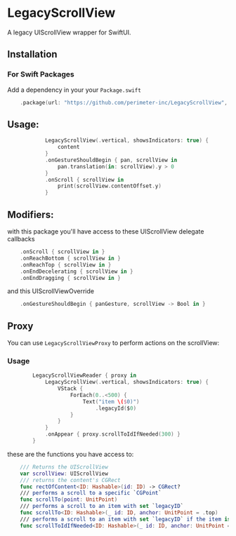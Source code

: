 # LegacyScrollView

A legacy UIScrollView wrapper for SwiftUI.

## Installation

### For Swift Packages

Add a dependency in your your `Package.swift`

```swift
    .package(url: "https://github.com/perimeter-inc/LegacyScrollView", from: "2.1.0")
```


## Usage:

```swift
            LegacyScrollView(.vertical, showsIndicators: true) {
                content
            }
            .onGestureShouldBegin { pan, scrollView in
                pan.translation(in: scrollView).y > 0
            }
            .onScroll { scrollView in
                print(scrollView.contentOffset.y)
            }
```

## Modifiers:

with this package you'll have access to these UIScrollView delegate callbacks

```swift
    .onScroll { scrollView in }
    .onReachBottom { scrollView in }
    .onReachTop { scrollView in }
    .onEndDecelerating { scrollView in }
    .onEndDragging { scrollView in }
```

and this UIScrollViewOverride

```swift
    .onGestureShouldBegin { panGesture, scrollView -> Bool in }
```

## Proxy

You can use `LegacyScrollViewProxy` to perform actions on the scrollView:

### Usage

```swift
        LegacyScrollViewReader { proxy in
            LegacyScrollView(.vertical, showsIndicators: true) {
                VStack {
                    ForEach(0..<500) {
                        Text("item \($0)")
                            .legacyId($0)
                    }
                }
            }
            .onAppear { proxy.scrollToIdIfNeeded(300) }
        }
```

these are the functions you have access to:

```swift
    /// Returns the UIScrollView
    var scrollView: UIScrollView
    /// returns the content's CGRect
    func rectOfContent<ID: Hashable>(id: ID) -> CGRect?
    /// performs a scroll to a specific `CGPoint`
    func scrollTo(point: UnitPoint)
    /// performs a scroll to an item with set `legacyID`
    func scrollTo<ID: Hashable>(_ id: ID, anchor: UnitPoint = .top)
    /// performs a scroll to an item with set `legacyID` if the item is out of the visible rect
    func scrollToIdIfNeeded<ID: Hashable>(_ id: ID, anchor: UnitPoint = .top)
```
